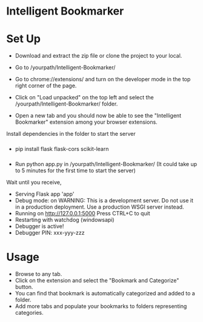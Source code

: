 # Intelligent Bookmarker

# Set Up
* Download and extract the zip file or clone the project to your local.
* Go to /yourpath/Intelligent-Bookmarker/

* Go to chrome://extensions/ and turn on the developer mode in the top right corner of the page.
* Click on "Load unpacked" on the top left and select the /yourpath/Intelligent-Bookmarker/ folder.
* Open a new tab and you should now be able to see the "Intelligent Bookmarker" extension among your browser extensions.

Install dependencies in the folder to start the server
###
* pip install flask flask-cors scikit-learn
###
* Run python app.py in /yourpath/Intelligent-Bookmarker/ (It could take up to 5 minutes for the first time to start the server)

Wait until you receive,  

 * Serving Flask app 'app'
 * Debug mode: on
WARNING: This is a development server. Do not use it in a production deployment. Use a production WSGI server instead.
 * Running on http://127.0.0.1:5000
Press CTRL+C to quit
 * Restarting with watchdog (windowsapi)
 * Debugger is active!
 * Debugger PIN: xxx-yyy-zzz

# Usage

* Browse to any tab.
* Click on the extension and select the "Bookmark and Categorize" button.
* You can find that bookmark is automatically categorized and added to a folder.
* Add more tabs and populate your bookmarks to folders representing categories.

